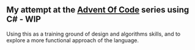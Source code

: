## My attempt at the [Advent Of Code](https://adventofcode.com/) series using C# - WIP
Using this as a training ground of design and algorithms skills, and to explore a more functional approach of the language.
